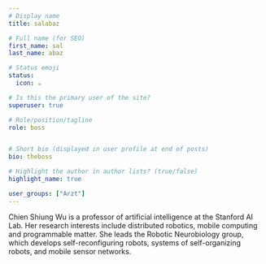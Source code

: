 ```yaml
---
# Display name
title: salabaz

# Full name (for SEO)
first_name: sal
last_name: abaz

# Status emoji
status:
  icon: ☕️

# Is this the primary user of the site?
superuser: true

# Role/position/tagline
role: boss


# Short bio (displayed in user profile at end of posts)
bio: theboss

# Highlight the author in author lists? (true/false)
highlight_name: true

user_groups: ["Arzt"]
---
```


Chien Shiung Wu is a professor of artificial intelligence at the Stanford AI Lab. Her research interests include
distributed robotics, mobile computing and programmable matter. She leads the Robotic Neurobiology group, which develops
self-reconfiguring robots, systems of self-organizing robots, and mobile sensor networks.
